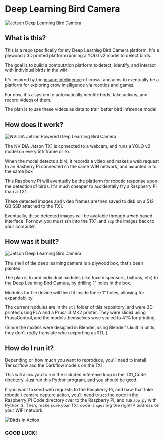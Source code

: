 # Deep Learning Bird Camera

![Jetson Deep Learning Bird Camera](https://github.com/burningion/deep-learning-bird-camera/raw/master/images/closed.jpg)

## What is this?

This is a repo specifically for my Deep Learning Bird Camera platform. It's a plywood / 3D printed platform running a YOLO v2 model to detect birds.

The goal is to build a computation platform to detect, identify, and interact with individual birds in the wild.

It's inspired by the [insane intelligence](https://www.youtube.com/watch?v=URZ_EciujrE) of crows, and aims to eventually be a platform for exploring crow intelligence via robotics and games.

For now, it's a system to automatically identify birds, take actions, and record videos of them. 

The plan is to use these videos as data to train better bird inference model.

## How does it work?

![NVIDIA Jetson Powered Deep Learning Bird Camera](https://github.com/burningion/deep-learning-bird-camera/raw/master/images/architecture.png)

The NVIDIA Jetson TX1 is connected to a webcam, and runs a YOLO v2 model on every 5th frame or so.

When the model detects a bird, it records a video and makes a web request to an Rasberry Pi connected on the same WIFI network, and mounted in to the same box.

This Raspberry Pi will eventually be the platform for robotic response upon the detection of birds. It's much cheaper to accidentally fry a Raspberry Pi than a TX1.

These detected images and video frames are then saved to disk on a 512 GB SSD attached to the TX1. 

Eventually, these detected images will be available through a web based interface. For now, you must ssh into the TX1, and `scp` the images back to your computer.

## How was it built?

![Jetson Deep Learning Bird Camera](https://github.com/burningion/deep-learning-bird-camera/raw/master/images/open.jpg)

The shell of the deep learning camera is a plywood box, that's been painted.

The plan is to add individual modules (like food dispensors, buttons, etc) to the Deep Learning Bird Camera, by drilling 1" holes in the box.

Modules for the device will then fit inside these 1" holes, allowing for expandability.

The current modules are in the `stl` folder of this repository, and were 3D printed using PLA and a Prusa i3 MK2 printer. They were sliced using PrusaControl, and the models themselves were scaled to 41% for printing.

(Since the models were designed in Blender, using Blender's built in units, they don't really translate when exporting as STL.)

## How do I run it?

Depending on how much you want to reproduce, you'll need to install Tensorflow and the Darkflow models on the TX1. 

This will allow you to run the included inference loop in the TX1_Code directory. Just run this Python program, and you should be good.

If you want to send web requests to the Raspberry Pi, and have that take robotic / camera capture action, you'll need to `scp` the code in the Raspberry_Pi_Code directory over to the Raspberry Pi, and run `app.py` with Python 3. Then, make sure your TX1 code is `wget`'ing the right IP address on your WIFI network.

![Birds in Action](https://github.com/burningion/deep-learning-bird-camera/raw/master/images/birds.gif)

### GOOD LUCK!
